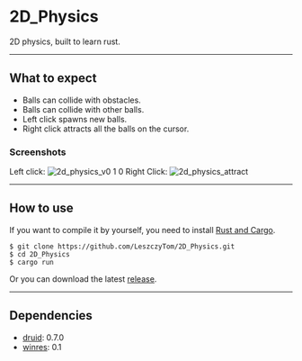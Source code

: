 # 2D_Physics
2D physics, built to learn rust.
***
## What to expect
* Balls can collide with obstacles.
* Balls can collide with other balls.
* Left click spawns new balls.
* Right click attracts all the balls on the cursor.

### Screenshots
Left click:
![2d_physics_v0 1 0](https://user-images.githubusercontent.com/37774352/188852688-97d6e189-688a-446c-8ca1-d3bc5d53c1b5.png)
Right Click:
![2d_physics_attract](https://user-images.githubusercontent.com/37774352/189216821-ecd8a16a-fb8c-4c9a-b902-745bd0e6781a.png)
***
## How to use
If you want to compile it by yourself, you need to install [Rust and Cargo](https://doc.rust-lang.org/cargo/getting-started/installation.html).
```
$ git clone https://github.com/LeszczyTom/2D_Physics.git
$ cd 2D_Physics
$ cargo run
```
Or you can download the latest [release](https://github.com/LeszczyTom/2D_Physics/releases).
***
## Dependencies
* [druid](https://github.com/linebender/druid): 0.7.0
* [winres](https://github.com/mxre/winres): 0.1
